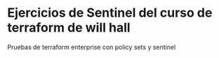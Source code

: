 # Ejercicios de Sentinel del curso de terraform de will hall
Pruebas de terraform enterprise con policy sets y sentinel
